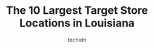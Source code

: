 ---
layout: ampstory
image: https://i0.wp.com/www.depkes.org/wp-content/uploads/2023/06/target-0-in-louisiana-1685968387.jpeg?resize=640,853
author: techidn
featured: false
description: Discover the impressive array of Target options in Louisiana, where you can find 10 of the largest Target establishments in the area. From renowned classics to hidden gems, Louisiana offers 
title: The 10 Largest Target Store Locations in Louisiana
cover:
   title: The 10 Largest Target Store Locations in Louisiana
   subtitle: Rickpate
   background: https://www.depkes.org/wp-content/uploads/2023/06/target-0-in-louisiana-1685968387.jpeg

pages: 
 - layout: thirds
   top: <h1>#1 Target Grocery</h1>
   bottom: "<p>This location is pretty good. Yes, there are times where the lack of cashiers can cause the check out lines to be long, but an employee usually calls for more assistance </p>"
   background: https://www.depkes.org/wp-content/uploads/2023/06/target-1-in-louisiana-1685968388.jpeg
   backgroundblur: true
 - layout: thirds
   top: <h1>#2 Target</h1>
   bottom: "<p>2001 Millerville Rd, Baton Rouge, LA 70816, United States</p>"
   background: https://www.depkes.org/wp-content/uploads/2023/06/target-2-in-louisiana-1685968388.jpeg
   cta:
      link: https://www.depkes.org/blog/the-10-largest-target-store-locations-in-louisiana/
      text: The 10 Largest Target Store Locations in Louisiana
 - layout: thirds
   top: <h1>#3 Target</h1>
   bottom: "<p>4313 Ambassador Caffery Pkwy, Lafayette, LA 70508, United States</p>"
   background: https://www.depkes.org/wp-content/uploads/2023/06/target-3-in-louisiana-1685968388.jpeg
   cta:
      link: https://www.depkes.org/blog/the-10-largest-target-store-locations-in-louisiana/
      text: The 10 Largest Target Store Locations in Louisiana
 - layout: thirds
   top: <h1>#4 Target</h1>
   bottom: "<p>4500 Veterans Memorial Blvd, Metairie, LA 70006, United States</p>"
   background: https://images.unsplash.com/photo-1533735380053-eb8d0759b24a?ixlib=rb-4.0.3&ixid=MnwxMjA3fDB8MHxwaG90by1wYWdlfHx8fGVufDB8fHx8&auto=format&fit=crop&w=640&h=853&q=80
   cta:
      link: https://www.depkes.org/blog/the-10-largest-target-store-locations-in-louisiana/
      text: The 10 Largest Target Store Locations in Louisiana
 - layout: thirds
   top: <h1>#5 Target</h1>
   bottom: "<p>7110 Youree Dr, Shreveport, LA 71105, United States</p>"
   background: https://images.unsplash.com/photo-1599422314077-f4dfdaa4cd09?ixlib=rb-4.0.3&ixid=MnwxMjA3fDB8MHxwaG90by1wYWdlfHx8fGVufDB8fHx8&auto=format&fit=crop&w=640&h=853&q=80
   cta:
      link: https://www.depkes.org/blog/the-10-largest-target-store-locations-in-louisiana/
      text: The 10 Largest Target Store Locations in Louisiana
 - layout: thirds
   top: <h1>#6 Target</h1>
   bottom: "<p>69320 LA-21, Covington, LA 70433, United States</p>"
   background: https://images.unsplash.com/photo-1462556791646-c201b8241a94?ixlib=rb-4.0.3&ixid=MnwxMjA3fDB8MHxwaG90by1wYWdlfHx8fGVufDB8fHx8&auto=format&fit=crop&w=640&h=853&q=80
   cta:
      link: https://www.depkes.org/blog/the-10-largest-target-store-locations-in-louisiana/
      text: The 10 Largest Target Store Locations in Louisiana
 - layout: thirds
   top: <h1>#7 Target</h1>
   bottom: "<p>2735 Beene Blvd, Bossier City, LA 71111, United States</p>"
   background: https://images.unsplash.com/photo-1608411404720-c8f0417bcdba?ixlib=rb-4.0.3&ixid=MnwxMjA3fDB8MHxwaG90by1wYWdlfHx8fGVufDB8fHx8&auto=format&fit=crop&w=640&h=853&q=80
   cta:
      link: https://www.depkes.org/blog/the-10-largest-target-store-locations-in-louisiana/
      text: The 10 Largest Target Store Locations in Louisiana
 - layout: thirds
   middle: Continue reading...
   background: https://images.unsplash.com/photo-1524169358666-79f22534bc6e?ixlib=rb-4.0.3&ixid=MnwxMjA3fDB8MHxwaG90by1wYWdlfHx8fGVufDB8fHx8&auto=format&fit=crop&w=640&h=853&q=80
   cta:
      link: https://www.depkes.org/blog/the-10-largest-target-store-locations-in-louisiana/
      text: The 10 Largest Target Store Locations in Louisiana
      
---